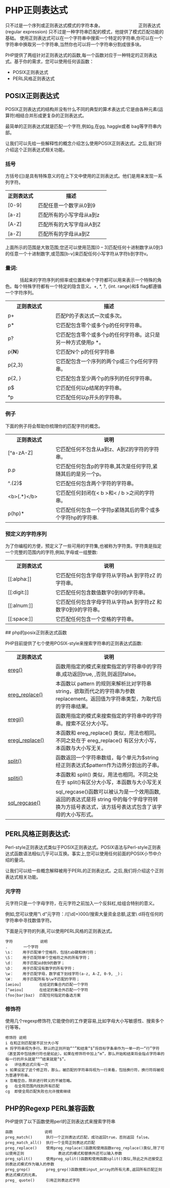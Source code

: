 # PHP正则表达式

只不过是一个序列或正则表达式模式的字符本身。　　
　　　　　　
正则表达式(regular expression) 只不过是一种字符串匹配的模式，他提供了模式匹配功能的基础。
使用正则表达式可以在一个字符串中搜索一个特定的字符串,你可以在一个字符串中换取另一个字符串,当然你也可以将一个字符串分割成很多块。

PHP提供了两组针对正则表达式的函数,每一个函数对应于一种特定的正则表达式。基于你的需求，您可以使用任何该函数：

* POSIX正则表达式　
* PERL风格正则表达式


## POSIX正则表达式
POSIX正则表达式的结构并没有什么不同的典型的算术表达式:它是由各种元素(运算符)相结合并形成更复杂的正则表达式。
　

最简单的正则表达式就是匹配一个字符,例如g,在gg, haggle或者 bag等字符串内部。

让我们可以先给一些解释性的概念介绍怎么使用POSIX正则表达式。之后,我们将介绍这个正则表达式相关功能。

### 括号
方括号([])是具有特殊意义的在上下文中使用的正则表达式。他们是用来发现一系列字符。

<table class="table table-bordered">
<tr>
<th width="30%">正则表达式  
    
</th><th width="70%">   描述</th>
</tr>
<tr>
<td>[0-9]</td>
<td>匹配任意一个数字从0到9</td>
</tr>
<tr>
<td>[a-z]</td>
<td> 匹配所有的小写字母从a到z </td>
</tr>
<tr>
<td>[A-Z]</td>
<td> 匹配所有的大写字母从A到Z </td>
</tr>
<tr>
<td>[a-Z]</td>
<td>匹配所有的字母从a到Z</td>
</tr>
</table>

上面所示的范围是大致范围;您还可以使用范围[0 – 3]匹配任何十进制数字从0到3的任意一个十进制数字,或范围[b-v]来匹配任何小写字符从字符b到字符v。

### 量词: 　
　　　
括起来的字符序列的频率或位置和单个字符都可以用来表示一个特殊的角色。每个特殊字符都有一个特定的隐含意义。+, *, ?, {int. range}和$ flag都遵循一个字符序列。

<table class="table table-bordered">
<tr>
<th width="30%">正则表达式    

</th><th width="70%"> 描述</th>
</tr>
<tr>
<td>p+</td>
<td>	匹配P的子表达式一次或多次。</td>
</tr>
<tr>
<td>p*</td>
<td>	它匹配包含零个或多个p的任何字符串。</td>
</tr>
<tr>
<td>p?</td>
<td>它匹配包含零个或多个p的任何字符串。这只是另一种方式使用p *。</td>
</tr>
<tr>
<td>p{<b>N</b>}</td>
<td>它匹配N个 p的任何字符串</td>
</tr>
<tr>
<td>p{2,3}</td>
<td>它匹配包含一个序列的两个p或三个p任何字符串。</td>
</tr>
<tr>
<td>p{2, }</td>
<td>	它匹配包含至少两个p的序列的任何字符串。</td>
</tr>
<tr>
<td>p$</td>
<td>	它匹配任何以p结尾的字符串。 
</td>
</tr>
<tr>
<td><b>^</b>p</td>
<td>	它匹配任何以p开头的字符串。</td>
</tr>
</table>
<h3>例子</h3>
<p>下面的例子将会帮助你梳理你的匹配字符的概念。	
</p>
<table class="table table-bordered">
<tr>
<th width="30%">正则表达式</th><th width="70%">说明</th>
</tr>
<tr>
<td>[^a-zA-Z]</td>
<td>它匹配任何不包含从a到z、A到Z的字符的字符串。</td>
</tr>
<tr>
<td>p.p</td>
<td>它匹配任何包含p的字符串,其次是任何字符,紧随其后的是另一个p。</td>
</tr>
<tr>
<td>^.{2}$</td>
<td>它匹配任何包含两个字符的字符串。</td>
</tr>
<tr>
<td>&lt;b&gt;(.*)&lt;/b&gt;</td>
<td>它匹配任何封闭在< b >和< / b >之间的字符串。</td>
</tr>
<tr>
<td>p(hp)*</td>
<td>它匹配任何包含一个字符p紧随其后的零个或多个字符hp的字符串.</td>
</tr>
</table>

### 预定义的字符序列　　　　

为了你编程的方便，预定义了一些可用的字符集,也被称为字符类。字符类是指定一个完整的范围内的字符,例如,字母或一组整数:
	

<table class="table table-bordered">
<tr>
<th width="30%">正则表达式</th><th width="70%">说明</th>
</tr>
<tr>
<td>[[:alpha:]]</td>
<td>它匹配任何包含字母字符从字符aA 到字符zZ 的字符串。</td>
</tr>
<tr>
<td>[[:digit:]]</td>
<td>它匹配任何包含数值数字0到9的字符串。 </td>
</tr>
<tr>
<td>[[:alnum:]]</td>
<td>它匹配任何包含字母字符从字符aA 到字符zZ 和数字0到9的字符串。</td>
</tr>
<tr>
<td>[[:space:]]</td>
<td>它匹配任何包含一个空格的字符串。</td>
</tr>
</table>
## php的posix正则表达式函数


PHP目前提供了七个使用POSIX-style来搜索字符串的正则表达式函数:

<table class="table table-bordered">
<tr>
<th width="30%">
正则表达式	</th><th width="70%">说明</th>
</tr>
<tr>
<td><a href="/php/php_ereg.htm">ereg()</a></td>
<td>函数用指定的模式来搜索指定的字符串中的字符串,成功返回true, ,否则,则返回false。 </td>
</tr>
<tr>
<td><a href="/php/php_ereg_replace.htm">ereg_replace()</a></td>
<td>本函数以 pattern 的规则来解析比对字符串 string，欲取而代之的字符串为参数 replacement。返回值为字符串类型，为取代后的字符串结果。 </td>
</tr>
<tr>
<td><a href="/php/php_eregi.htm">eregi()</a></td>
<td>函数用指定的模式来搜索指定的字符串中的字符串。搜索不区分大小写。</td>
</tr>
<tr>
<td><a href="/php/php_eregi_replace.htm">eregi_replace()</a></td>
<td>本函数和 ereg_replace() 类似，用法也相同。不同之处在于 ereg_replace() 有区分大小写，本函数与大小写无关。
</td>
</tr>
<tr>
<td><a href="/php/php_split.htm">split()</a></td>
<td>函数返回一个字符串数组，每个单元为$string经正则表达式$pattern作为边界分割出的子串。 </td>
</tr>
<tr>
<td><a href="/php/php_spliti.htm">spliti()</a></td>
<td>本函数和 split() 类似，用法也相同。不同之处在于 split()有区分大小写，本函数与大小写无关 </td>
</tr>
<tr>
<td><a href="/php/php_sql_regcase.htm">sql_regcase()</a></td>
<td>sql_regcase()函数可以被认为是一个效用函数, 返回的表达式是将 string 中的每个字母字符转换为方括号表达式，该方括号表达式包含了该字母的大小写形式。</td>
</tr>
</table>


## PERL风格正则表达式: 　　　　
Perl-style正则表达式类似于POSIX正则表达式。POSIX语法与Perl-style正则表达式函数语法相似几乎可以互换。事实上,您可以使用任何前面的POSIX小节中介绍的量词。　　

让我们可以给一些概念解释被用于PERL的正则表达式。之后,我们将介绍这个正则表达式相关功能。

### 元字符

元字符只是一个字母字符，在元字符之前加入一个反斜杠,给组合特别的意义。

例如,您可以使用“\ d”元字符：/([\d]+)000/搜索大量资金总额,这里\ d将在任何的字符串中寻找数值字符。

下面是元字符的列表,可以使用PERL风格的正则表达式。

	字符	      	  说明
	.       一个字符
	\s：    用于匹配单个空格符，包括tab键和换行符；
	\S：    用于匹配除单个空格符之外的所有字符；
	\d：    用于匹配从0到9的数字；
	\D：    用于匹配没有数字的所有字符；
	\w：    用于匹配字母，数字或下划线字符(a-z, A-Z, 0-9, _)；
	\W：    用于匹配所有与\w不匹配的字符；
	[aeiou]        在给定的集合内匹配一个字符
	[^aeiou]       在给定的集合外匹配一个字符
	(foo|bar|baz)  匹配任何指定的备选方案


### 修饰符

使用几个regexp修饰符,它能使你的工作更容易,比如字母大小写敏感性、搜索多个行等等。

	修饰符	说明
	i 在和正则匹配是不区分大小写 
	m 将字符串视为多行。默认的正则开始“^”和结束“$”将目标字条串作为一单一的一“行”字符（甚至其中包括换行符也是如此）。如果在修饰符中加上“m”，那么开始和结束将会指点字符串的每一行的开头就是“^”结束就是“$”。 
	o 	评估表达式只有一次
	s 如果设定了这个修正符，那么，被匹配的字符串将视为一行来看，包括换行符，换行符将被视为普通字符串。 
	x 忽略空白，除非进行转义的不被忽略。 
	g 	在全局范围内找到所有匹配
	cg 	即使全局匹配失败也允许搜索继续

## PHP的Regexp PERL兼容函数

PHP提供了以下函数使用perl的正则表达式来搜索字符串


	函数             	说明
	preg_match()      执行一个正则表达式匹配，成功返回true，否则返回 false。 
	preg_match_all()  执行一个全局正则表达式匹配
	preg_replace()    使用preg_replace()函数和使用函数ereg_replace()类似,除了可以使用正则               表达式的模式和替换外还可以输入参数
	preg_split()      使用preg_split()函数和使用函数split()类似,除此之外还接受正则表达式模式作为输入的参数
	preg_grep()       preg_grep()函数搜索input_array的所有元素,返回所有匹配正则表达式模式的元素。
	preg_ quote()     引用正则表达式字符



